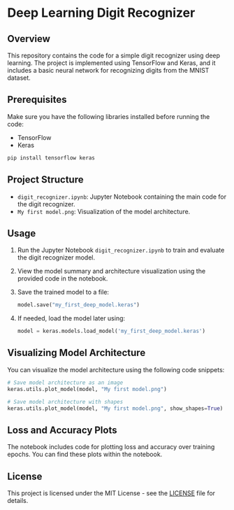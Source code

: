 
# Deep Learning Digit Recognizer

## Overview
This repository contains the code for a simple digit recognizer using deep learning. The project is implemented using TensorFlow and Keras, and it includes a basic neural network for recognizing digits from the MNIST dataset.

## Prerequisites
Make sure you have the following libraries installed before running the code:
- TensorFlow
- Keras

```bash
pip install tensorflow keras
```

## Project Structure
- `digit_recognizer.ipynb`: Jupyter Notebook containing the main code for the digit recognizer.
- `My first model.png`: Visualization of the model architecture.

## Usage
1. Run the Jupyter Notebook `digit_recognizer.ipynb` to train and evaluate the digit recognizer model.
2. View the model summary and architecture visualization using the provided code in the notebook.
3. Save the trained model to a file:

   ```python
   model.save("my_first_deep_model.keras")
   ```

4. If needed, load the model later using:

   ```python
   model = keras.models.load_model('my_first_deep_model.keras')
   ```

## Visualizing Model Architecture
You can visualize the model architecture using the following code snippets:
```python
# Save model architecture as an image
keras.utils.plot_model(model, "My first model.png")

# Save model architecture with shapes
keras.utils.plot_model(model, "My first model.png", show_shapes=True)
```

## Loss and Accuracy Plots
The notebook includes code for plotting loss and accuracy over training epochs. You can find these plots within the notebook.

## License
This project is licensed under the MIT License - see the [LICENSE](LICENSE) file for details.
